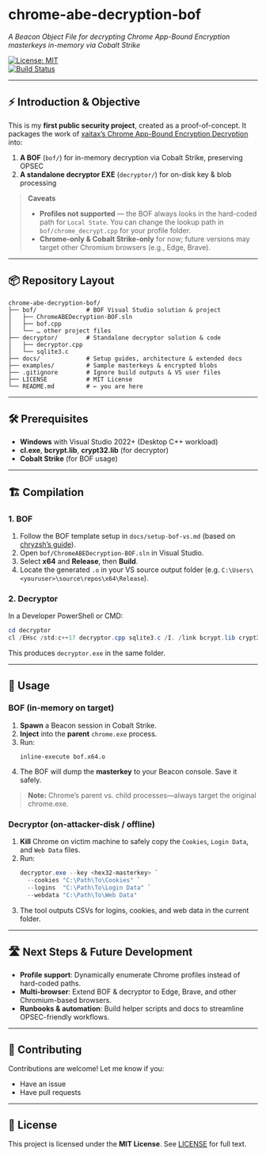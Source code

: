 # chrome-abe-decryption-bof

_A Beacon Object File for decrypting Chrome App-Bound Encryption masterkeys in-memory via Cobalt Strike_

[![License: MIT](https://img.shields.io/badge/License-MIT-blue.svg)](LICENSE)  
[![Build Status](https://github.com/yourusername/chrome-abe-decryption-bof/actions/workflows/build.yml/badge.svg)](https://github.com/yourusername/chrome-abe-decryption-bof/actions)

---

## ⚡️ Introduction & Objective

This is my **first public security project**, created as a proof-of-concept. It packages the work of [xaitax’s Chrome App-Bound Encryption Decryption](https://github.com/xaitax/Chrome-App-Bound-Encryption-Decryption/tree/main) into:

1. **A BOF** (`bof/`) for in-memory decryption via Cobalt Strike, preserving OPSEC  
2. **A standalone decryptor EXE** (`decryptor/`) for on-disk key & blob processing  

> **Caveats**  
> - **Profiles not supported** — the BOF always looks in the hard-coded path for `Local State`. You can change the lookup path in `bof/chrome_decrypt.cpp` for your profile folder.  
> - **Chrome-only & Cobalt Strike-only** for now; future versions may target other Chromium browsers (e.g., Edge, Brave).

---

## 📦 Repository Layout

```text
chrome-abe-decryption-bof/
├── bof/              # BOF Visual Studio solution & project  
│   ├── ChromeABEDecryption-BOF.sln  
│   ├── bof.cpp  
│   └── … other project files
├── decryptor/        # Standalone decryptor solution & code    
│   ├── decryptor.cpp  
│   └── sqlite3.c  
├── docs/             # Setup guides, architecture & extended docs  
├── examples/         # Sample masterkeys & encrypted blobs  
├── .gitignore        # Ignore build outputs & VS user files  
├── LICENSE           # MIT License  
└── README.md         # ← you are here  
```

---

## 🛠️ Prerequisites

- **Windows** with Visual Studio 2022+ (Desktop C++ workload)  
- **cl.exe**, **bcrypt.lib**, **crypt32.lib** (for decryptor)  
- **Cobalt Strike** (for BOF usage)

---

## 🏗️ Compilation

### 1. BOF

1. Follow the BOF template setup in `docs/setup-bof-vs.md` (based on [chryzsh’s guide](https://github.com/chryzsh/awesome-bof/blob/main/how-to/setup-visual-studio-bof.md)).  
2. Open `bof/ChromeABEDecryption-BOF.sln` in Visual Studio.  
3. Select **x64** and **Release**, then **Build**.  
4. Locate the generated `.o` in your VS source output folder (e.g. `C:\Users\<youruser>\source\repos\x64\Release`).

### 2. Decryptor

In a Developer PowerShell or CMD:

```powershell
cd decryptor
cl /EHsc /std:c++17 decryptor.cpp sqlite3.c /I. /link bcrypt.lib crypt32.lib
```

This produces `decryptor.exe` in the same folder.

---

## 🚀 Usage

### BOF (in-memory on target)

1. **Spawn** a Beacon session in Cobalt Strike.  
2. **Inject** into the **parent** `chrome.exe` process.  
3. Run:
   ```
   inline-execute bof.x64.o
   ```
4. The BOF will dump the **masterkey** to your Beacon console. Save it safely.

> **Note:** Chrome’s parent vs. child processes—always target the original chrome.exe.

### Decryptor (on-attacker-disk / offline)

1. **Kill** Chrome on victim machine to safely copy the `Cookies`, `Login Data`, and `Web Data` files.  
2. Run:
   ```powershell
   decryptor.exe --key <hex32-masterkey> `
     --cookies "C:\Path\To\Cookies" `
     --logins  "C:\Path\To\Login Data" `
     --webdata "C:\Path\To\Web Data"
   ```
3. The tool outputs CSVs for logins, cookies, and web data in the current folder.

---

## 🛣️ Next Steps & Future Development

- **Profile support**: Dynamically enumerate Chrome profiles instead of hard-coded paths.  
- **Multi-browser**: Extend BOF & decryptor to Edge, Brave, and other Chromium-based browsers.  
- **Runbooks & automation**: Build helper scripts and docs to streamline OPSEC-friendly workflows.

---

## 🤝 Contributing

Contributions are welcome! Let me know if you:

- Have an issue  
- Have pull requests  
---

## 📄 License

This project is licensed under the **MIT License**. See [LICENSE](LICENSE) for full text.

